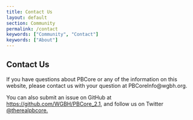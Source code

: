```yaml
---
title: Contact Us
layout: default
section: Community
permalink: /contact
keywords: ["Community", "Contact"]
keywords: ["About"]
---
```


<h2 class="dark-grey title bold">Contact Us</h2>

<p>If you have questions about PBCore or any of the information on this website, please contact us with your question at PBCoreInfo@wgbh.org.

<p>You can also submit an issue on GitHub at <a href="https://github.com/WGBH/PBCore_2.1">
https://github.com/WGBH/PBCore_2.1</a>, and follow us on Twitter <a href="https://twitter.com/therealpbcore">@therealpbcore.</a></p>
